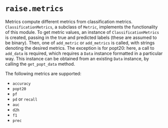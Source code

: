 # `raise.metrics`

Metrics compute different metrics from classification metrics. `ClassificationMetrics`, a subclass of `Metric`, implements the functionality of this module. To get metric values, an instance of `ClassificationMetrics` is created, passing in the true and predicted labels (these are assumed to be binary). Then, one of `add_metric` or `add_metrics` is called, with strings denoting the desired metrics. The exception is for popt20: here, a call to `add_data` is required, which requires a `Data` instance formatted in a particular way. This instance can be obtained from an existing `Data` instance, by calling the `get_popt_data` method.

The following metrics are supported:
  
* `accuracy`  
* `popt20`  
* `pf`  
* `pd` or `recall`  
* `auc`  
* `d2h`  
* `f1`  
* `prec`  
